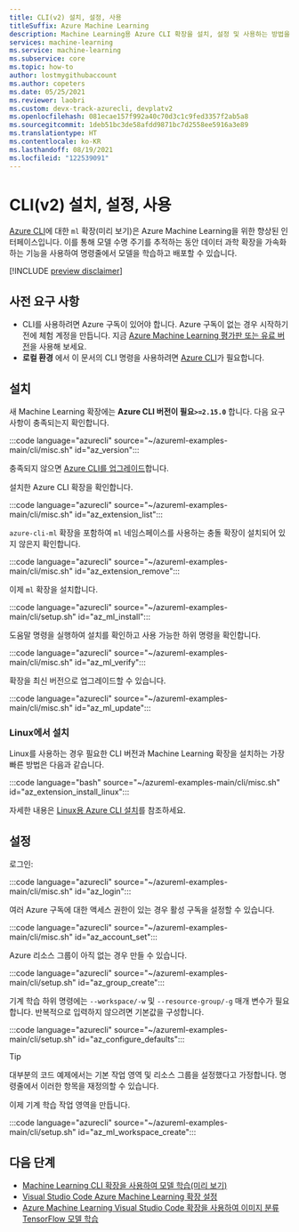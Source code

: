 ```yaml
---
title: CLI(v2) 설치, 설정, 사용
titleSuffix: Azure Machine Learning
description: Machine Learning용 Azure CLI 확장을 설치, 설정 및 사용하는 방법을 알아봅니다.
services: machine-learning
ms.service: machine-learning
ms.subservice: core
ms.topic: how-to
author: lostmygithubaccount
ms.author: copeters
ms.date: 05/25/2021
ms.reviewer: laobri
ms.custom: devx-track-azurecli, devplatv2
ms.openlocfilehash: 081ecae157f992a40c70d3c1c9fed3357f2ab5a8
ms.sourcegitcommit: 1deb51bc3de58afdd9871bc7d2558ee5916a3e89
ms.translationtype: HT
ms.contentlocale: ko-KR
ms.lasthandoff: 08/19/2021
ms.locfileid: "122539091"
---
```

# <a name="install-set-up-and-use-the-cli-v2"></a>CLI(v2) 설치, 설정, 사용

[Azure CLI](/cli/azure/)에 대한 `ml` 확장(미리 보기)은 Azure Machine Learning을 위한 향상된 인터페이스입니다. 이를 통해 모델 수명 주기를 추적하는 동안 데이터 과학 확장을 가속화하는 기능을 사용하여 명령줄에서 모델을 학습하고 배포할 수 있습니다.

[!INCLUDE [preview disclaimer](../../includes/machine-learning-preview-generic-disclaimer.md)]

## <a name="prerequisites"></a>사전 요구 사항

- CLI를 사용하려면 Azure 구독이 있어야 합니다. Azure 구독이 없는 경우 시작하기 전에 체험 계정을 만듭니다. 지금 [Azure Machine Learning 평가판 또는 유료 버전](https://azure.microsoft.com/free/)을 사용해 보세요.
- **로컬 환경** 에서 이 문서의 CLI 명령을 사용하려면 [Azure CLI](/cli/azure/install-azure-cli)가 필요합니다.

## <a name="installation"></a>설치

새 Machine Learning 확장에는 **Azure CLI 버전이 필요`>=2.15.0`** 합니다. 다음 요구 사항이 충족되는지 확인합니다.

:::code language="azurecli" source="~/azureml-examples-main/cli/misc.sh" id="az_version":::

충족되지 않으면 [Azure CLI를 업그레이드](/cli/azure/update-azure-cli)합니다.

설치한 Azure CLI 확장을 확인합니다.

:::code language="azurecli" source="~/azureml-examples-main/cli/misc.sh" id="az_extension_list":::

`azure-cli-ml` 확장을 포함하여 `ml` 네임스페이스를 사용하는 충돌 확장이 설치되어 있지 않은지 확인합니다.

:::code language="azurecli" source="~/azureml-examples-main/cli/misc.sh" id="az_extension_remove":::

이제 `ml` 확장을 설치합니다.

:::code language="azurecli" source="~/azureml-examples-main/cli/setup.sh" id="az_ml_install":::

도움말 명령을 실행하여 설치를 확인하고 사용 가능한 하위 명령을 확인합니다.

:::code language="azurecli" source="~/azureml-examples-main/cli/misc.sh" id="az_ml_verify":::

확장을 최신 버전으로 업그레이드할 수 있습니다.

:::code language="azurecli" source="~/azureml-examples-main/cli/misc.sh" id="az_ml_update":::

### <a name="installation-on-linux"></a>Linux에서 설치

Linux를 사용하는 경우 필요한 CLI 버전과 Machine Learning 확장을 설치하는 가장 빠른 방법은 다음과 같습니다.

:::code language="bash" source="~/azureml-examples-main/cli/misc.sh" id="az_extension_install_linux":::

자세한 내용은 [Linux용 Azure CLI 설치](/cli/azure/install-azure-cli-linux)를 참조하세요.

## <a name="set-up"></a>설정

로그인:

:::code language="azurecli" source="~/azureml-examples-main/cli/misc.sh" id="az_login":::

여러 Azure 구독에 대한 액세스 권한이 있는 경우 활성 구독을 설정할 수 있습니다.

:::code language="azurecli" source="~/azureml-examples-main/cli/misc.sh" id="az_account_set":::

Azure 리소스 그룹이 아직 없는 경우 만들 수 있습니다.

:::code language="azurecli" source="~/azureml-examples-main/cli/setup.sh" id="az_group_create":::

기계 학습 하위 명령에는 `--workspace/-w` 및 `--resource-group/-g` 매개 변수가 필요합니다. 반복적으로 입력하지 않으려면 기본값을 구성합니다.

:::code language="azurecli" source="~/azureml-examples-main/cli/setup.sh" id="az_configure_defaults":::

> [!TIP]
> 대부분의 코드 예제에서는 기본 작업 영역 및 리소스 그룹을 설정했다고 가정합니다. 명령줄에서 이러한 항목을 재정의할 수 있습니다.

이제 기계 학습 작업 영역을 만듭니다.

:::code language="azurecli" source="~/azureml-examples-main/cli/setup.sh" id="az_ml_workspace_create":::

## <a name="next-steps"></a>다음 단계

- [Machine Learning CLI 확장을 사용하여 모델 학습(미리 보기)](how-to-train-cli.md)
- [Visual Studio Code Azure Machine Learning 확장 설정](how-to-setup-vs-code.md)
- [Azure Machine Learning Visual Studio Code 확장을 사용하여 이미지 분류 TensorFlow 모델 학습](tutorial-train-deploy-image-classification-model-vscode.md)
